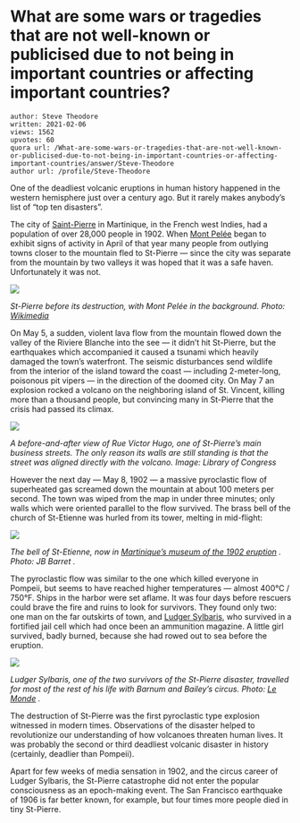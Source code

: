 # What are some wars or tragedies that are not well-known or publicised due to not being in important countries or affecting important countries?

	author: Steve Theodore
	written: 2021-02-06
	views: 1562
	upvotes: 60
	quora url: /What-are-some-wars-or-tragedies-that-are-not-well-known-or-publicised-due-to-not-being-in-important-countries-or-affecting-important-countries/answer/Steve-Theodore
	author url: /profile/Steve-Theodore


One of the deadliest volcanic eruptions in human history happened in the western hemisphere just over a century ago. But it rarely makes anybody’s list of “top ten disasters”.

The city of [Saint-Pierre](https://en.wikipedia.org/wiki/Saint-Pierre,_Martinique) in Martinique, in the French west Indies, had a population of over 28,000 people in 1902. When [Mont Pelée](https://www.earthmagazine.org/article/benchmarks-may-8-1902-deadly-eruption-mount-pelee) began to exhibit signs of activity in April of that year many people from outlying towns closer to the mountain fled to St-Pierre — since the city was separate from the mountain by two valleys it was hoped that it was a safe haven. Unfortunately it was not.

![](https://qph.fs.quoracdn.net/main-qimg-ae8677eefdf67b6591cc7964ae2d8cce)

_St-Pierre before its destruction, with Mont Pelée in the background. Photo:_ _[Wikimedia](https://commons.wikimedia.org/wiki/File:Saint_Pierre_Montagne_Pelee.jpg)_ 

On May 5, a sudden, violent lava flow from the mountain flowed down the valley of the Riviere Blanche into the see — it didn’t hit St-Pierre, but the earthquakes which accompanied it caused a tsunami which heavily damaged the town’s waterfront. The seismic disturbances send wildlife from the interior of the island toward the coast — including 2-meter-long, poisonous pit vipers — in the direction of the doomed city. On May 7 an explosion rocked a volcano on the neighboring island of St. Vincent, killing more than a thousand people, but convincing many in St-Pierre that the crisis had passed its climax.

![](https://qph.fs.quoracdn.net/main-qimg-3e3546f44057ae003fc3e1f52eb64d8b)

_A before-and-after view of Rue Victor Hugo, one of St-Pierre’s main business streets. The only reason its walls are still standing is that the street was aligned directly with the volcano. Image: Library of Congress_ 

However the next day — May 8, 1902 — a massive pyroclastic flow of superheated gas screamed down the mountain at about 100 meters per second. The town was wiped from the map in under three minutes; only walls which were oriented parallel to the flow survived. The brass bell of the church of St-Etienne was hurled from its tower, melting in mid-flight:

![](https://qph.fs.quoracdn.net/main-qimg-edb2a5b6164b582a92edb120e67c4896)

_The bell of St-Etienne, now in_ _[Martinique’s museum of the 1902 eruption](https://aica-sc.net/2019/05/10/memorial-de-la-catastrophe-de-saint-pierre-musee-frank-a-perret/)_ _. Photo: JB Barret ._ 

The pyroclastic flow was similar to the one which killed everyone in Pompeii, but seems to have reached higher temperatures — almost 400°C / 750°F. Ships in the harbor were set aflame. It was four days before rescuers could brave the fire and ruins to look for survivors. They found only two: one man on the far outskirts of town, and [Ludger Sylbaris](https://en.wikipedia.org/wiki/Ludger_Sylbaris), who survived in a fortified jail cell which had once been an ammunition magazine. A little girl survived, badly burned, because she had rowed out to sea before the eruption.

![](https://qph.fs.quoracdn.net/main-qimg-46b064db7f4bd841619b68cb60ade4b2)

_Ludger Sylbaris, one of the two survivors of the St-Pierre disaster, travelled for most of the rest of his life with Barnum and Bailey’s circus. Photo:_ _[Le Monde](https://www.lemonde.fr/afrique/article/2017/04/28/le-miracule-de-saint-pierre-de-gaston-paul-effa-quand-la-montagne-pelee-accouche-d-un-geant_5119680_3212.html)_ _._ 

The destruction of St-Pierre was the first pyroclastic type explosion witnessed in modern times. Observations of the disaster helped to revolutionize our understanding of how volcanoes threaten human lives. It was probably the second or third deadliest volcanic disaster in history (certainly, deadlier than Pompeii).

Apart for few weeks of media sensation in 1902, and the circus career of Ludger Sylbaris, the St-Pierre catastrophe did not enter the popular consciousness as an epoch-making event. The San Francisco earthquake of 1906 is far better known, for example, but four times more people died in tiny St-Pierre.


